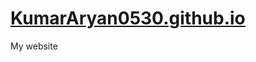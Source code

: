 # <a href="https://KumarAryan0530.github.io" target="_blank">KumarAryan0530.github.io</a>
My website
